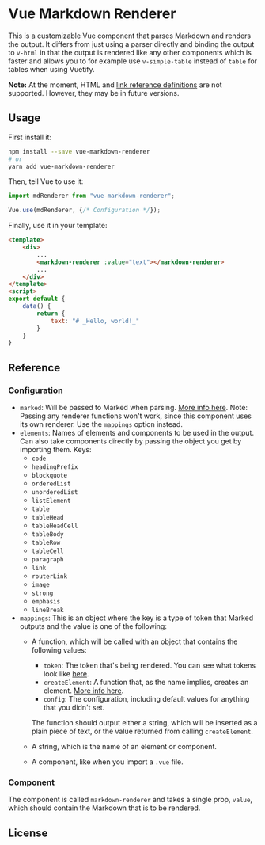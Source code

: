 # Vue Markdown Renderer

This is a customizable Vue component that parses Markdown and renders the output. It differs from just using a parser directly and binding the output to `v-html` in that the output is rendered like any other components which is faster and allows you to for example use `v-simple-table` instead of `table` for tables when using Vuetify.

**Note:** At the moment, HTML and [link reference definitions](https://spec.commonmark.org/0.29/#link-reference-definitions) are not supported. However, they may be in future versions.

## Usage

First install it:
```bash
npm install --save vue-markdown-renderer
# or
yarn add vue-markdown-renderer
```

Then, tell Vue to use it:
```js
import mdRenderer from "vue-markdown-renderer";

Vue.use(mdRenderer, {/* Configuration */});
````

Finally, use it in your template:
```html
<template>
	<div>
		...
		<markdown-renderer :value="text"></markdown-renderer>
		...
	</div>
</template>
<script>
export default {
	data() {
		return {
			text: "# _Hello, world!_"
		}
	}
}
```

## Reference

### Configuration

- `marked`: Will be passed to Marked when parsing. [More info here](https://marked.js.org/#/USING_ADVANCED.md#options). Note: Passing any renderer functions won't work, since this component uses its own renderer. Use the `mappings` option instead.
- `elements`: Names of elements and components to be used in the output. Can also take components directly by passing the object you get by importing them. Keys:
	- `code`
	- `headingPrefix`
	- `blockquote`
	- `orderedList`
	- `unorderedList`
	- `listElement`
	- `table`
	- `tableHead`
	- `tableHeadCell`
	- `tableBody`
	- `tableRow`
	- `tableCell`
	- `paragraph`
	- `link`
	- `routerLink`
	- `image`
	- `strong`
	- `emphasis`
	- `lineBreak`
- `mappings`: This is an object where the key is a type of token that Marked outputs and the value is one of the following:
	- A function, which will be called with an object that contains the following values:
		- `token`: The token that's being rendered. You can see what tokens look like [here](https://marked.js.org/demo/?outputType=lexer&text=**This%20is%20a%20bold%20piece%20of%20text%20that%20contains%20a%20%60code%20span%60**).
		- `createElement`: A function that, as the name implies, creates an element. [More info here](https://vuejs.org/v2/guide/render-function.html#createElement-Arguments).
		- `config`: The configuration, including default values for anything that you didn't set.
		
		The function should output either a string, which will be inserted as a plain piece of text, or the value returned from calling `createElement`.
	- A string, which is the name of an element or component.
	- A component, like when you import a `.vue` file.

### Component

The component is called `markdown-renderer` and takes a single prop, `value`, which should contain the Markdown that is to be rendered.

## License

